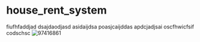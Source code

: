 # house_rent_system
fiufhfaddjad
dsajdaodjasd
asidaijdsa
poasjcaijddas
apdcjadjsai
oscfhwicfsif
codschsc
![97416861](https://github.com/gauravwscube/house_rent_system/assets/141382919/c5cfeb18-e9e7-4aa5-ac47-93c156cd6500)

